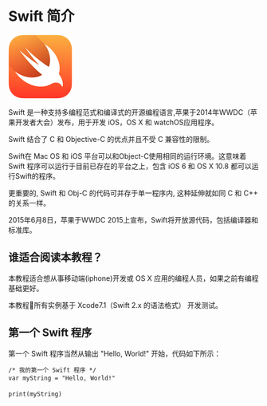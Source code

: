 # Swift 简介

![Swift 教程](../img/swift.png)

Swift 是一种支持多编程范式和编译式的开源编程语言,苹果于2014年WWDC（苹果开发者大会）发布，用于开发 iOS，OS X 和 watchOS应用程序。

Swift 结合了 C 和 Objective-C 的优点并且不受 C 兼容性的限制。

Swift在 Mac OS 和 iOS 平台可以和Object-C使用相同的运行环境。这意味着Swift 程序可以运行于目前已存在的平台之上，包含 iOS 6 和 OS X 10.8 都可以运行Swift的程序。

更重要的, Swift 和 Obj-C 的代码可并存于单一程序内, 这种延伸就如同 C 和 C++ 的关系一样。

2015年6月8日，苹果于WWDC 2015上宣布，Swift将开放源代码，包括编译器和标准库。

## 谁适合阅读本教程？

本教程适合想从事移动端(iphone)开发或 OS X 应用的编程人员，如果之前有编程基础更好。

本教程所有实例基于 Xcode7.1（Swift 2.x 的语法格式） 开发测试。

## 第一个 Swift 程序

第一个 Swift 程序当然从输出 "Hello, World!" 开始，代码如下所示：

```
/* 我的第一个 Swift 程序 */
var myString = "Hello, World!"

print(myString)

```

